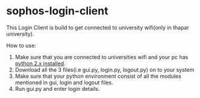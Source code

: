 # sophos-login-client
This Login Client is build to get connected to university wifi(only in thapar university).


How to use:
1. Make sure that you are connected to universities wifi and your pc has [python 2.x installed](https://www.python.org/getit/).
2. Download all the 3 files(i.e gui.py, login.py, logout.py) on to your system
3. Make sure that your python environment consist of all the modules mentioned in gui, login and logout files.
4. Run gui.py and enter login details.

